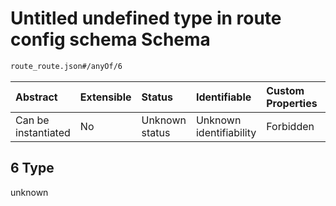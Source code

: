 # Untitled undefined type in route config schema Schema

```txt
route_route.json#/anyOf/6
```



| Abstract            | Extensible | Status         | Identifiable            | Custom Properties | Additional Properties | Access Restrictions | Defined In                                                            |
| :------------------ | :--------- | :------------- | :---------------------- | :---------------- | :-------------------- | :------------------ | :-------------------------------------------------------------------- |
| Can be instantiated | No         | Unknown status | Unknown identifiability | Forbidden         | Allowed               | none                | [route\_route.json\*](../out/route_route.json "open original schema") |

## 6 Type

unknown
